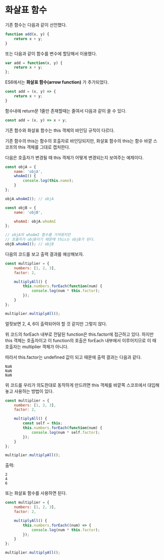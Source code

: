 화살표 함수
==

기존 함수는 다음과 같이 선언했다.

```js
function add(x, y) {
    return x + y;
}
```

또는 다음과 같이 함수를 변수에 할당해서 이용했다.
```js
var add = function(x, y) {
    return x + y;
};
```

ES6에서는 **화살표 함수(arrow function)** 가 추가되었다.

```js
const add = (x, y) => { 
    return x + y;
}
```

함수내에 return문 1줄만 존재할때는 줄여서 다음과 같이 쓸 수 있다.

```js
const add = (x, y) => x + y;
```

기존 함수와 화살표 함수는 this 객체의 바인딩 규칙이 다르다.

기존 함수의 this는 함수의 호출자로 바인딩되지만, 화살표 함수의 this는 함수 바깥 스코프의 this 객체를 그대로 캡처한다.

다음은 호출자가 변경될 때 this 객체가 어떻게 변경되는지 보여주는 예제이다.
```js
const objA = {
    name: 'objA',
    whoAmI() {
        console.log(this.name);
    }
};

objA.whoAmI(); // objA

const objB = {
    name: 'objB',

    whoAmI: objA.whoAmI
};

// objA의 whoAmI 함수를 가져왔지만
// 호출자가 objB이기 때문에 this는 objB가 된다.
objB.whoAmI(); // objB
```

다음의 코드를 보고 출력 결과를 예상해보자.

```js
const multiplier = {
    numbers: [1, 2, 3],
    factor: 2,

    multiplyAll() {
        this.numbers.forEach(function(num) {
            console.log(num * this.factor);
        });
    }
};

multiplier.multiplyAll();
```

얼핏보면 2, 4, 6이 출력되어야 할 것 같지만 그렇지 않다.

위 코드의 forEach 내부로 전달된 function은 this.factor에 접근하고 있다.
하지만 this 객체는 호출자이고 이 function의 호출은 forEach 내부에서 이루어지므로 이 때 호출자는 multiplier 객체가 아니다.

따라서 this.factor는 undefined 값이 되고 때문에 출력 결과는 다음과 같다.

```
NaN
NaN
NaN
```

위 코드를 우리가 의도한대로 동작하게 만드려면 this 객체를 바깥쪽 스코프에서 대입해놓고 사용하는 방법이 있다.

```js
const multiplier = {
    numbers: [1, 2, 3],
    factor: 2,

    multiplyAll() {
        const self = this;
        this.numbers.forEach(function(num) {
            console.log(num * self.factor);
        });
    }
};

multiplier.multiplyAll();
```

출력:
```
2
4
6
```

또는 화살표 함수를 사용하면 된다.

```js
const multiplier = {
    numbers: [1, 2, 3],
    factor: 2,

    multiplyAll() {
        this.numbers.forEach((num) => {
            console.log(num * this.factor);
        });
    }
};

multiplier.multiplyAll();
```

